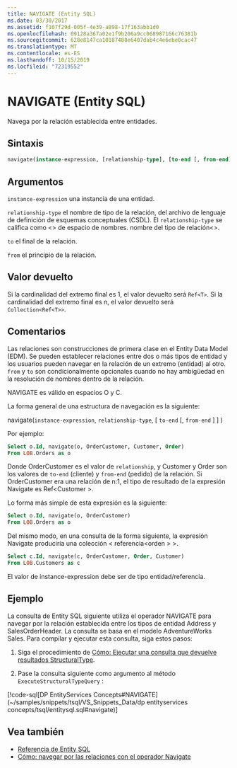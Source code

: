 ```yaml
---
title: NAVIGATE (Entity SQL)
ms.date: 03/30/2017
ms.assetid: f107f29d-005f-4e39-a898-17f163abb1d0
ms.openlocfilehash: 09128a367a02e1f9b206a9cc068987166c76381b
ms.sourcegitcommit: 628e8147ca10187488e6407dab4c4e6ebe0cac47
ms.translationtype: MT
ms.contentlocale: es-ES
ms.lasthandoff: 10/15/2019
ms.locfileid: "72319552"
---
```

# <a name="navigate-entity-sql"></a>NAVIGATE (Entity SQL)

Navega por la relación establecida entre entidades.

## <a name="syntax"></a>Sintaxis

```sql
navigate(instance-expression, [relationship-type], [to-end [, from-end] ])
```

## <a name="arguments"></a>Argumentos

`instance-expression` una instancia de una entidad.

`relationship-type` el nombre de tipo de la relación, del archivo de lenguaje de definición de esquemas conceptuales (CSDL). El `relationship-type` se califica como \<> de espacio de nombres. nombre del tipo de relación\<>.

`to` el final de la relación.

`from` el principio de la relación.

## <a name="return-value"></a>Valor devuelto

Si la cardinalidad del extremo final es 1, el valor devuelto será `Ref<T>`. Si la cardinalidad del extremo final es n, el valor devuelto será `Collection<Ref<T>>`.

## <a name="remarks"></a>Comentarios

Las relaciones son construcciones de primera clase en el Entity Data Model (EDM). Se pueden establecer relaciones entre dos o más tipos de entidad y los usuarios pueden navegar en la relación de un extremo (entidad) al otro. `from` y `to` son condicionalmente opcionales cuando no hay ambigüedad en la resolución de nombres dentro de la relación.

NAVIGATE es válido en espacios O y C.

La forma general de una estructura de navegación es la siguiente:

navigate(`instance-expression`, `relationship-type`, [ `to-end` [, `from-end` ] ] )

Por ejemplo:

```sql
Select o.Id, navigate(o, OrderCustomer, Customer, Order)
From LOB.Orders as o
```

Donde OrderCustomer es el valor de `relationship`, y Customer y Order son los valores de `to-end` (cliente) y `from-end` (pedido) de la relación. Si OrderCustomer era una relación de n:1, el tipo de resultado de la expresión Navigate es Ref\<Customer >.

Lo forma más simple de esta expresión es la siguiente:

```sql
Select o.Id, navigate(o, OrderCustomer)
From LOB.Orders as o
```

Del mismo modo, en una consulta de la forma siguiente, la expresión Navigate produciría una colección < referencia\<orden > >.

```sql
Select c.Id, navigate(c, OrderCustomer, Order, Customer)
From LOB.Customers as c
```

El valor de instance-expression debe ser de tipo entidad/referencia.

## <a name="example"></a>Ejemplo

La consulta de Entity SQL siguiente utiliza el operador NAVIGATE para navegar por la relación establecida entre los tipos de entidad Address y SalesOrderHeader. La consulta se basa en el modelo AdventureWorks Sales. Para compilar y ejecutar esta consulta, siga estos pasos:

1. Siga el procedimiento de [Cómo: Ejecutar una consulta que devuelve resultados StructuralType](../how-to-execute-a-query-that-returns-structuraltype-results.md).

2. Pase la consulta siguiente como argumento al método `ExecuteStructuralTypeQuery` :

 [!code-sql[DP EntityServices Concepts#NAVIGATE](~/samples/snippets/tsql/VS_Snippets_Data/dp entityservices concepts/tsql/entitysql.sql#navigate)]

## <a name="see-also"></a>Vea también

- [Referencia de Entity SQL](entity-sql-reference.md)
- [Cómo: navegar por las relaciones con el operador Navigate](navigate-entity-sql.md)
